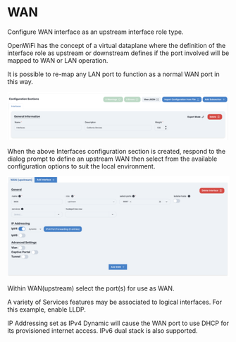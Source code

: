 # WAN

Configure WAN interface as an upstream interface role type.

OpenWiFi has the concept of a virtual dataplane where the definition of the interface role as upstream or downstream defines if the port involved will be mapped to WAN or LAN operation.

It is possible to re-map any LAN port to function as a normal WAN port in this way.

![](<../../../../../.gitbook/assets/Screen Shot 2022-07-20 at 1.37.02 PM.png>)

When the above Interfaces configuration section is created, respond to the dialog prompt to define an upstream WAN then select from the available configuration options to suit the local environment.

![](<../../../../../.gitbook/assets/Screen Shot 2022-07-20 at 1.38.22 PM.png>)

Within WAN(upstream) select the port(s) for use as WAN.

A variety of Services features may be associated to logical interfaces. For this example, enable LLDP.

IP Addressing set as IPv4 Dynamic will cause the WAN port to use DHCP for its provisioned internet access. IPv6 dual stack is also supported.
